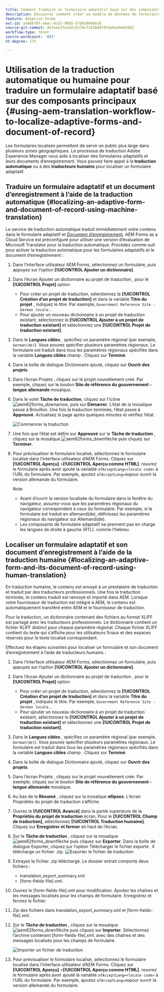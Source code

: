 ```yaml
---
title: Comment traduire un formulaire adaptatif basé sur des composants principaux ?
description: Découvrez comment créer un modèle de données de formulaire dans AEM Forms, tester le modèle avec des exemples de données et de services et configurer diverses options pour un modèle.
feature: Adaptive Forms
exl-id: ad46bf0f-e6ec-4c52-9695-5768a9968e16
source-git-commit: defeee2fee42c6274c71438d6f9fde6e49a05081
workflow-type: tm+mt
source-wordcount: '893'
ht-degree: 17%

---
```


# Utilisation de la traduction automatique ou humaine pour traduire un formulaire adaptatif basé sur des composants principaux {#using-aem-translation-workflow-to-localize-adaptive-forms-and-document-of-record}

Les formulaires localisés permettent de servir un public plus large dans plusieurs zones géographiques. Le processus de traduction Adobe Experience Manager vous aide à localiser des formulaires adaptatifs et leurs documents d’enregistrement. Vous pouvez faire appel à la **traduction automatique** ou à des **traducteurs humains** pour localiser un formulaire adaptatif.

## Traduire un formulaire adaptatif et un document d’enregistrement à l’aide de la traduction automatique {#localizing-an-adaptive-form-and-document-of-record-using-machine-translation}

Le service de traduction automatique traduit immédiatement votre contenu dans le formulaire adaptatif et [Document d’enregistrement](/help/forms/generate-document-of-record-core-components.md). AEM Forms as a Cloud Service est préconfiguré pour utiliser une version d’évaluation de Microsoft Translator pour la traduction automatique. Procédez comme suit pour activer la traduction automatique pour les formulaires adaptatifs et le document d’enregistrement :

1. Dans l’interface utilisateur AEM Forms, sélectionnez un formulaire, puis appuyez sur l’option **[!UICONTROL Ajouter un dictionnaire]**.
1. Dans l’écran Ajouter un dictionnaire au projet de traduction , pour le **[!UICONTROL Projet]** option

   * Pour créer un projet de traduction, sélectionnez la **[!UICONTROL Création d’un projet de traduction]** et dans la variable **Titre du projet** , indiquez le titre. Par exemple, `Government Reference Site - German locale.`.
   * Pour ajouter un nouveau dictionnaire à un projet de traduction existant, sélectionnez le **[!UICONTROL Ajouter à un projet de traduction existant]** et sélectionnez une **[!UICONTROL Projet de traduction existant]**.
1. Dans le **Langues cibles** , spécifiez un paramètre régional (par exemple, `German(de)`). Vous pouvez spécifier plusieurs paramètres régionaux. Le formulaire est traduit dans tous les paramètres régionaux spécifiés dans la variable **Langues cibles** champ . Cliquez sur **Terminé**.
1. Dans la boîte de dialogue Dictionnaire ajouté, cliquez sur **Ouvrir des projets**.
1. Dans l’écran Projets , cliquez sur le projet nouvellement créé. Par exemple, cliquez sur le bouton **Site de référence du gouvernement - langue allemande** mosaïque.
1. Dans le volet **Tâche de traduction**, cliquez sur l’icône ![aem62forms_downarrow](assets/aem62forms_downarrow.png), puis sur **Démarrer**. L’état de la mosaïque passe à Brouillon. Une fois la traduction terminée, l’état passe à **Approuvé**. Actualisez la page après quelques minutes et vérifiez l’état.

   ![Commencer la traduction](/help/forms/assets/adaptive-forms-core-components-start-translation.png)
1. Une fois que l’état est défini sur **Approuvé** sur le **Tâche de traduction** , cliquez sur la mosaïque ![aem62forms_downflèche](assets/aem62forms_downarrow.png) puis cliquez sur **Terminer**.

1. Pour prévisualiser le formulaire localisé, sélectionnez le formulaire localisé dans l’interface utilisateur d’AEM Forms. Cliquez sur **[!UICONTROL Aperçu]** >**[!UICONTROL Aperçu comme HTML]**. rouvrez le formulaire après avoir ajouté la variable `afAcceptLang=<locale code>` à l’URL du formulaire. Par exemple, ajoutez `afAcceptLang=de`pour ouvrir la version allemande du formulaire.


   >[!NOTE]
   >
   >* Avant d’ouvrir la version localisée du formulaire dans la fenêtre du navigateur, assurez-vous que les paramètres régionaux du navigateur correspondent à ceux du formulaire. Par exemple, si le formulaire est traduit en allemand(de), définissez les paramètres régionaux du navigateur sur Allemand(de).
   >* Les composants de formulaire adaptatif ne prennent pas en charge les langues de droite à gauche (RTL). comme l’hébreu.

<!-- 
   Along with the Adaptive form, the auto-generated document of record is also localized.

   For more information on Document of Record settings and configuration, see:

   [Document of Record Template](/help/forms/using/generate-document-of-record-for-non-xfa-based-adaptive-forms.md#p-document-of-record-template-configuration-p)

   [Document of Record settings](/help/forms/using/generate-document-of-record-for-non-xfa-based-adaptive-forms.md#p-document-of-record-settings-p)

1. [Customize the branding information of the document of record](/help/forms/using/generate-document-of-record-for-non-xfa-based-adaptive-forms.md) and ensure that the browser locale is set to the same language to which you have localized the Adaptive Form using machine language. The browser locale helps localize the branding information in the document of record.
1. To view the localized document of record, tap Generate Preview. The document of record PDF is generated and opened in a new tab in your browser.

-->

## Localiser un formulaire adaptatif et son document d’enregistrement à l’aide de la traduction humaine {#localizing-an-adaptive-form-and-its-document-of-record-using-human-translation}

En traduction humaine, le contenu est envoyé à un prestataire de traduction et traduit par des traducteurs professionnels. Une fois la traduction terminée, le contenu traduit est renvoyé et importé dans AEM. Lorsque votre fournisseur de traduction est intégré à AEM, le contenu est automatiquement transféré entre AEM et le fournisseur de traduction.

Pour la traduction, un dictionnaire contenant des fichiers au format XLIFF est partagé avec les traducteurs professionnels. Le dictionnaire contient un fichier XLIFF distinct pour chaque paramètre régional. Chaque fichier XLIFF contient du texte qui s’affiche pour les utilisateurs finaux et des espaces réservés pour le texte localisé correspondant.

Effectuez les étapes suivantes pour localiser un formulaire et son document d’enregistrement à l’aide de traducteurs humains :

1. Dans l’interface utilisateur AEM Forms, sélectionnez un formulaire, puis appuyez sur l’option **[!UICONTROL Ajouter un dictionnaire]**.
1. Dans l’écran Ajouter un dictionnaire au projet de traduction , pour le **[!UICONTROL Projet]** option

   * Pour créer un projet de traduction, sélectionnez la **[!UICONTROL Création d’un projet de traduction]** et dans la variable **Titre du projet** , indiquez le titre. Par exemple, `Government Reference Site - German locale.`.
   * Pour ajouter un nouveau dictionnaire à un projet de traduction existant, sélectionnez le **[!UICONTROL Ajouter à un projet de traduction existant]** et sélectionnez une **[!UICONTROL Projet de traduction existant]**.
1. Dans le **Langues cibles** , spécifiez un paramètre régional (par exemple, `German(de)`). Vous pouvez spécifier plusieurs paramètres régionaux. Le formulaire est traduit dans tous les paramètres régionaux spécifiés dans la variable **Langues cibles** champ . Cliquez sur **Terminé**.
1. Dans la boîte de dialogue Dictionnaire ajouté, cliquez sur **Ouvrir des projets**.
1. Dans l’écran Projets , cliquez sur le projet nouvellement créé. Par exemple, cliquez sur le bouton **Site de référence du gouvernement - langue allemande** mosaïque.
1. Au bas de la **Résumé** , cliquez sur la mosaïque **ellipses**. L’écran Propriétés du projet de traduction s’affiche.
1. Ouvrez le **[!UICONTROL Avancé]** dans la partie supérieure de la **Propriétés du projet de traduction** écran. Pour le **[!UICONTROL Champ de traduction]**, sélectionnez **[!UICONTROL Traduction humaine]**. Cliquez sur **Enregistrer et fermer** en haut de l’écran.
1. Sur le **Tâche de traduction** , cliquez sur la mosaïque ![aem62forms_downflèche](assets/aem62forms_downarrow.png) puis cliquez sur **Exporter**. Dans la boîte de dialogue Exporter, cliquez sur l’option Télécharger le fichier exporté . Il télécharge un fichier .zip.
   ![Exporter le fichier de traduction](/help/forms/assets/adaptive-forms-core-components-start-translation-export.png)
1. Extrayez le fichier .zip téléchargé. Le dossier extrait comporte deux fichiers :
   * translation_export_summary.xml
   * [form-fields-file].xml.
1. Ouvrez le [form-fields-file].xml pour modification. Ajoutez les chaînes et les messages localisés pour les champs de formulaire. Enregistrez et fermez le fichier.
1. Zip des fichiers dans translation_export_summary.xml et [form-fields-file].xml.
1. Sur le **Tâche de traduction** , cliquez sur la mosaïque ![aem62forms_downflèche](assets/aem62forms_downarrow.png) puis cliquez sur **Importer**. Sélectionnez l’archive contenant [form-fields-file].xml. avec des chaînes et des messages localisés pour les champs de formulaire.

   ![Importer un fichier de traduction](/help/forms/assets/adaptive-forms-core-components-start-translation-import.png)

1. Pour prévisualiser le formulaire localisé, sélectionnez le formulaire localisé dans l’interface utilisateur d’AEM Forms. Cliquez sur **[!UICONTROL Aperçu]** >**[!UICONTROL Aperçu comme HTML]**. rouvrez le formulaire après avoir ajouté la variable `afAcceptLang=<locale code>` à l’URL du formulaire. Par exemple, ajoutez `afAcceptLang=de`pour ouvrir la version allemande du formulaire.
